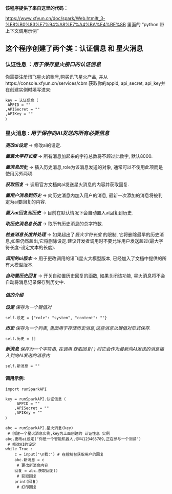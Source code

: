 **该程序提供了来自这里的代码：**

https://www.xfyun.cn/doc/spark/Web.html#_3-%E8%B0%83%E7%94%A8%E7%A4%BA%E4%BE%8B 里面的 “python 带上下文调用示例” 

## **这个程序创建了**两个类：**认证信息** 和 **星火消息**
### 认证性息 ：*用于保存星火接口的认证信息*

你需要注册讯飞星火的账号,购买讯飞星火产品,
并从https://console.xfyun.cn/services/cbm 
获取你的appid, api_secret, api_key并在创建实例时填写进来:

    key = 认证信息（
     APPID = ""
    ,APISecret = ""
    ,APIKey = ""
    ）

### 星火消息 : *用于保存向AI发送的所有必要信息*
***更改ai设定*** -> 修改ai的设定.

***置最大字符长度*** -> 所有消息加起来的字符总数将不超过此数字, 默认8000.

***置消息历*史** -> 插入历史消息,role为该消息发送的对象, 通常可以不使用此项而是使用另外两项.

***获取回复*** -> 调用官方文档向ai发送星火消息的内容并获取回复.

***置用户消息到历史*** -> 向历史消息内加入用户的消息, 最新一次添加的消息将被判定为ai要回复的内容.

***置入ai回复到历史*** -> 目前在默认情况下会自动置入ai回复到历史.

***取历史消息总长度*** -> 取所有历史消息的总字符数.

***检查消息长度并处理*** -> 如果超出了*最大字符长度* 的限制, 它将删除最早的历史消息,如果仍然超出,它将删除设定.建议开发者调用时不要允许用户发送超过(最大字符长度-设定文本的长度).

***调用的ai版本*** -> 用于更改调用的讯飞星火大模型版本, 已经加入了文档中提供的所有大模型版本.

***自动置历史回复*** -> 开关自动置历史回复的函数, 如果关闭该功能, 星火消息将不会自动将消息记录保存到历史中.

#### *值的介绍*

 ***设定** 保存为一个键值对*

    self.设定 = {"role": "system", "content": ""}
***历史** 保存为一个列表, 里面用于存储历史消息,这些消息以键值对形式保存.*

    self.历史 = []
***新消息** 保存为一个字符串, 在调用 获取回复( ) 时它会作为最新向AI发送的消息插入到向AI发送的消息内*

    self.新消息 = ""
#### 调用示例:

    import runSparkAPI

    key = runSparkAPI.认证信息（
         APPID = ""
        ,APISecret = ""
        ,APIKey = ""
    ）
    
    abc = runSparkAPI.星火消息(key) 
     # 创建一个星火消息实例,key为上面创建的 认证性息 实例
    abc.更改ai设定("你是一个智能机器人,你叫123465789,正在参与一个测试")
     # 修改AI的设定
    while True :
        c = input("\n我:") # 在控制台获取用户的回复
        abc.新消息 = c
         # 更改新消息内容
        回复 = abc.获取回复()
         # 获取回复
        print(回复)
         # 打印回复
